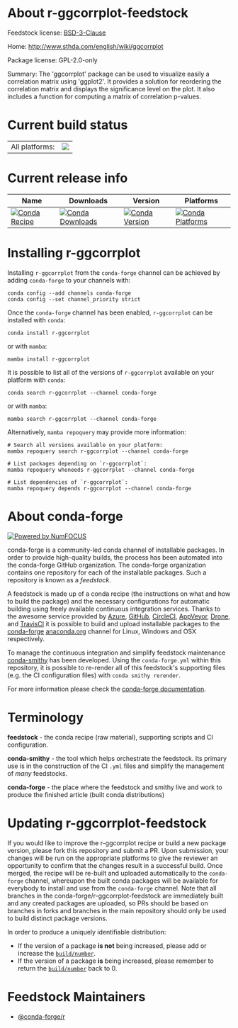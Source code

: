 About r-ggcorrplot-feedstock
============================

Feedstock license: [BSD-3-Clause](https://github.com/conda-forge/r-ggcorrplot-feedstock/blob/main/LICENSE.txt)

Home: http://www.sthda.com/english/wiki/ggcorrplot

Package license: GPL-2.0-only

Summary: The 'ggcorrplot' package can be used to visualize easily a correlation matrix using 'ggplot2'. It provides a solution for reordering the correlation matrix and displays the significance level on the plot. It also includes a function for computing a matrix of correlation p-values.

Current build status
====================


<table><tr><td>All platforms:</td>
    <td>
      <a href="https://dev.azure.com/conda-forge/feedstock-builds/_build/latest?definitionId=3383&branchName=main">
        <img src="https://dev.azure.com/conda-forge/feedstock-builds/_apis/build/status/r-ggcorrplot-feedstock?branchName=main">
      </a>
    </td>
  </tr>
</table>

Current release info
====================

| Name | Downloads | Version | Platforms |
| --- | --- | --- | --- |
| [![Conda Recipe](https://img.shields.io/badge/recipe-r--ggcorrplot-green.svg)](https://anaconda.org/conda-forge/r-ggcorrplot) | [![Conda Downloads](https://img.shields.io/conda/dn/conda-forge/r-ggcorrplot.svg)](https://anaconda.org/conda-forge/r-ggcorrplot) | [![Conda Version](https://img.shields.io/conda/vn/conda-forge/r-ggcorrplot.svg)](https://anaconda.org/conda-forge/r-ggcorrplot) | [![Conda Platforms](https://img.shields.io/conda/pn/conda-forge/r-ggcorrplot.svg)](https://anaconda.org/conda-forge/r-ggcorrplot) |

Installing r-ggcorrplot
=======================

Installing `r-ggcorrplot` from the `conda-forge` channel can be achieved by adding `conda-forge` to your channels with:

```
conda config --add channels conda-forge
conda config --set channel_priority strict
```

Once the `conda-forge` channel has been enabled, `r-ggcorrplot` can be installed with `conda`:

```
conda install r-ggcorrplot
```

or with `mamba`:

```
mamba install r-ggcorrplot
```

It is possible to list all of the versions of `r-ggcorrplot` available on your platform with `conda`:

```
conda search r-ggcorrplot --channel conda-forge
```

or with `mamba`:

```
mamba search r-ggcorrplot --channel conda-forge
```

Alternatively, `mamba repoquery` may provide more information:

```
# Search all versions available on your platform:
mamba repoquery search r-ggcorrplot --channel conda-forge

# List packages depending on `r-ggcorrplot`:
mamba repoquery whoneeds r-ggcorrplot --channel conda-forge

# List dependencies of `r-ggcorrplot`:
mamba repoquery depends r-ggcorrplot --channel conda-forge
```


About conda-forge
=================

[![Powered by
NumFOCUS](https://img.shields.io/badge/powered%20by-NumFOCUS-orange.svg?style=flat&colorA=E1523D&colorB=007D8A)](https://numfocus.org)

conda-forge is a community-led conda channel of installable packages.
In order to provide high-quality builds, the process has been automated into the
conda-forge GitHub organization. The conda-forge organization contains one repository
for each of the installable packages. Such a repository is known as a *feedstock*.

A feedstock is made up of a conda recipe (the instructions on what and how to build
the package) and the necessary configurations for automatic building using freely
available continuous integration services. Thanks to the awesome service provided by
[Azure](https://azure.microsoft.com/en-us/services/devops/), [GitHub](https://github.com/),
[CircleCI](https://circleci.com/), [AppVeyor](https://www.appveyor.com/),
[Drone](https://cloud.drone.io/welcome), and [TravisCI](https://travis-ci.com/)
it is possible to build and upload installable packages to the
[conda-forge](https://anaconda.org/conda-forge) [anaconda.org](https://anaconda.org/)
channel for Linux, Windows and OSX respectively.

To manage the continuous integration and simplify feedstock maintenance
[conda-smithy](https://github.com/conda-forge/conda-smithy) has been developed.
Using the ``conda-forge.yml`` within this repository, it is possible to re-render all of
this feedstock's supporting files (e.g. the CI configuration files) with ``conda smithy rerender``.

For more information please check the [conda-forge documentation](https://conda-forge.org/docs/).

Terminology
===========

**feedstock** - the conda recipe (raw material), supporting scripts and CI configuration.

**conda-smithy** - the tool which helps orchestrate the feedstock.
                   Its primary use is in the construction of the CI ``.yml`` files
                   and simplify the management of *many* feedstocks.

**conda-forge** - the place where the feedstock and smithy live and work to
                  produce the finished article (built conda distributions)


Updating r-ggcorrplot-feedstock
===============================

If you would like to improve the r-ggcorrplot recipe or build a new
package version, please fork this repository and submit a PR. Upon submission,
your changes will be run on the appropriate platforms to give the reviewer an
opportunity to confirm that the changes result in a successful build. Once
merged, the recipe will be re-built and uploaded automatically to the
`conda-forge` channel, whereupon the built conda packages will be available for
everybody to install and use from the `conda-forge` channel.
Note that all branches in the conda-forge/r-ggcorrplot-feedstock are
immediately built and any created packages are uploaded, so PRs should be based
on branches in forks and branches in the main repository should only be used to
build distinct package versions.

In order to produce a uniquely identifiable distribution:
 * If the version of a package **is not** being increased, please add or increase
   the [``build/number``](https://docs.conda.io/projects/conda-build/en/latest/resources/define-metadata.html#build-number-and-string).
 * If the version of a package **is** being increased, please remember to return
   the [``build/number``](https://docs.conda.io/projects/conda-build/en/latest/resources/define-metadata.html#build-number-and-string)
   back to 0.

Feedstock Maintainers
=====================

* [@conda-forge/r](https://github.com/conda-forge/r/)

